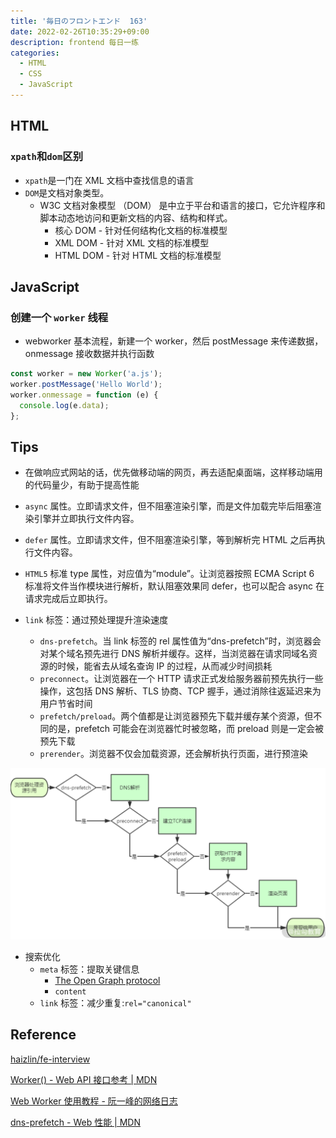 ```yaml
---
title: '毎日のフロントエンド  163'
date: 2022-02-26T10:35:29+09:00
description: frontend 每日一练
categories:
  - HTML
  - CSS
  - JavaScript
---
```


## HTML

### `xpath`和`dom`区别

- `xpath`是一门在 XML 文档中查找信息的语言
- `DOM`是文档对象类型。
  - W3C 文档对象模型 （DOM） 是中立于平台和语言的接口，它允许程序和脚本动态地访问和更新文档的内容、结构和样式。
    - 核心 DOM - 针对任何结构化文档的标准模型
    - XML DOM - 针对 XML 文档的标准模型
    - HTML DOM - 针对 HTML 文档的标准模型

## JavaScript

### 创建一个 `worker` 线程

- webworker 基本流程，新建一个 worker，然后 postMessage 来传递数据，onmessage 接收数据并执行函数

```js
const worker = new Worker('a.js');
worker.postMessage('Hello World');
worker.onmessage = function (e) {
  console.log(e.data);
};
```

## Tips

- 在做响应式网站的话，优先做移动端的网页，再去适配桌面端，这样移动端用的代码量少，有助于提高性能

- `async` 属性。立即请求文件，但不阻塞渲染引擎，而是文件加载完毕后阻塞渲染引擎并立即执行文件内容。
- `defer` 属性。立即请求文件，但不阻塞渲染引擎，等到解析完 HTML 之后再执行文件内容。
- `HTML5` 标准 type 属性，对应值为“module”。让浏览器按照 ECMA Script 6 标准将文件当作模块进行解析，默认阻塞效果同 defer，也可以配合 async 在请求完成后立即执行。

- `link` 标签：通过预处理提升渲染速度
  - `dns-prefetch`。当 link 标签的 rel 属性值为“dns-prefetch”时，浏览器会对某个域名预先进行 DNS 解析并缓存。这样，当浏览器在请求同域名资源的时候，能省去从域名查询 IP 的过程，从而减少时间损耗
  - `preconnect`。让浏览器在一个 HTTP 请求正式发给服务器前预先执行一些操作，这包括 DNS 解析、TLS 协商、TCP 握手，通过消除往返延迟来为用户节省时间
  - `prefetch/preload`。两个值都是让浏览器预先下载并缓存某个资源，但不同的是，prefetch 可能会在浏览器忙时被忽略，而 preload 则是一定会被预先下载
  - `prerender`。浏览器不仅会加载资源，还会解析执行页面，进行预渲染

![`<link>`标签的性能优化](link-preformance.png)

- 搜索优化
  - `meta` 标签：提取关键信息
    - [The Open Graph protocol](https://ogp.me/)
    - `content`
  - `link` 标签：减少重复:`rel="canonical"`

## Reference

[haizlin/fe-interview](https://github.com/haizlin/fe-interview/blob/master/category/history.md)

[Worker() - Web API 接口参考 | MDN](https://developer.mozilla.org/zh-CN/docs/Web/API/Worker/Worker)

[Web Worker 使用教程 - 阮一峰的网络日志](https://www.ruanyifeng.com/blog/2018/07/web-worker.html)

[dns-prefetch - Web 性能 | MDN](https://developer.mozilla.org/zh-CN/docs/Web/Performance/dns-prefetch)
